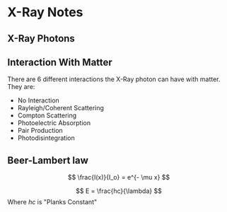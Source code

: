 # X-Ray Notes

## X-Ray Photons


## Interaction With Matter
There are 6 different interactions the X-Ray photon can have with matter. They are:

 * No Interaction
 * Rayleigh/Coherent Scattering
 * Compton Scattering
 * Photoelectric Absorption
 * Pair Production
 * Photodisintegration

## Beer-Lambert law ###

$$
\frac{I(x)}{I_o} = e^{- \mu x}
$$

$$ E = \frac{hc}{\lambda}  $$
Where $hc$ is "Planks Constant"

<!--stackedit_data:
eyJoaXN0b3J5IjpbMTg0MTA2Nzg2OSw4Mjc4MTMxNiw4MTM3ND
I1ODhdfQ==
-->